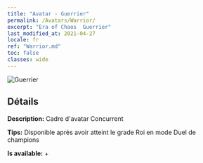 ```yaml
---
title: "Avatar - Guerrier"
permalink: /Avatars/Warrior/
excerpt: "Era of Chaos  Guerrier"
last_modified_at: 2021-04-27
locale: fr
ref: "Warrior.md"
toc: false
classes: wide
---
```

 ![Guerrier](/images/a/avatarFrame_1.png)

## Détails

 **Description:** Cadre d'avatar Concurrent 

 **Tips:** Disponible après avoir atteint le grade Roi en mode Duel de champions 

 **Is available:**  + 


